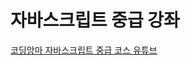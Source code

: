 # 자바스크립트 중급 강좌

[코딩앙마 자바스크립트 중급 코스 유튜브](https://www.youtube.com/playlist?list=PLZKTXPmaJk8JZ2NAC538UzhY_UNqMdZB4)

